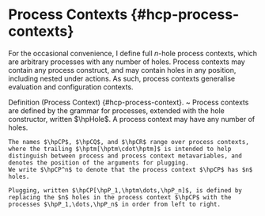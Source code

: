 # Process Contexts {#hcp-process-contexts}

For the occasional convenience, I define full $n$-hole process contexts, which are arbitrary processes with any number of holes.
Process contexts may contain any process construct, and may contain holes in any position, including nested under actions. As such, process contexts generalise evaluation and configuration contexts.

Definition (Process Context) {#hcp-process-context}.
  ~ Process contexts are defined by the grammar for processes, extended with the hole constructor, written $\hpHole$. A process context may have any number of holes.

    The names $\hpCP$, $\hpCQ$, and $\hpCR$ range over process contexts, where the trailing $\hptm[\hptm\cdot\hptm]$ is intended to help distinguish between process and process context metavariables, and denotes the position of the arguments for plugging.
    We write $\hpCP^n$ to denote that the process context $\hpCP$ has $n$ holes.

    Plugging, written $\hpCP[\hpP_1,\hptm\dots,\hpP_n]$, is defined by replacing the $n$ holes in the process context $\hpCP$ with the processes $\hpP_1,\dots,\hpP_n$ in order from left to right.
